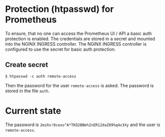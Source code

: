 # Protection (htpasswd) for Prometheus

To ensure, that no one can access the Prometheus UI / API a basic auth protection is enabled. The credentials are stored in a secret and mounted into the NGINX INGRESS controller. The NGINX INGRESS controller is configured to use the secret for basic auth protection.

## Create secret

```
$ htpasswd -c auth remote-access
```

Then the password for the user `remote-access` is asked. The password is stored in the file `auth`.

# Current state

The password is `2mzXx!0cexo^A*TKO2BBm%InER12daZ09%q4x3Xy` and the user is `remote-access`.
